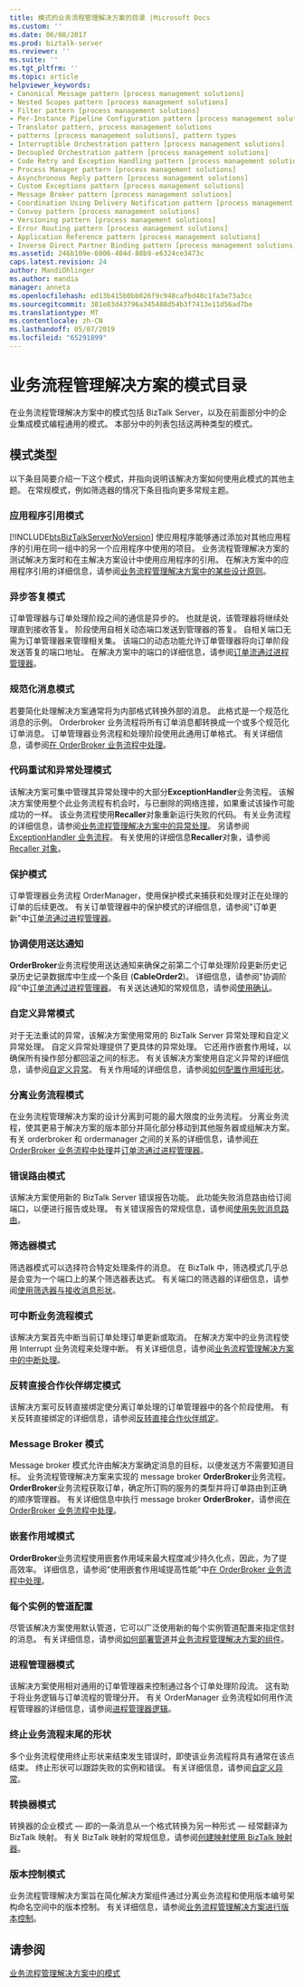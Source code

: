 ```yaml
---
title: 模式的业务流程管理解决方案的目录 |Microsoft Docs
ms.custom: ''
ms.date: 06/08/2017
ms.prod: biztalk-server
ms.reviewer: ''
ms.suite: ''
ms.tgt_pltfrm: ''
ms.topic: article
helpviewer_keywords:
- Canonical Message pattern [process management solutions]
- Nested Scopes pattern [process management solutions]
- Filter pattern [process management solutions]
- Per-Instance Pipeline Configuration pattern [process management solutions]
- Translator pattern, process management solutions
- patterns [process management solutions], pattern types
- Interruptible Orchestration pattern [process management solutions]
- Decoupled Orchestration pattern [process management solutions]
- Code Retry and Exception Handling pattern [process management solutions]
- Process Manager pattern [process management solutions]
- Asynchronous Reply pattern [process management solutions]
- Custom Exceptions pattern [process management solutions]
- Message Broker pattern [process management solutions]
- Coordination Using Delivery Notification pattern [process management solutions]
- Convoy pattern [process management solutions]
- Versioning pattern [process management solutions]
- Error Routing pattern [process management solutions]
- Application Reference pattern [process management solutions]
- Inverse Direct Partner Binding pattern [process management solutions]
ms.assetid: 246b109e-6006-404d-88b9-e6324ce3473c
caps.latest.revision: 24
author: MandiOhlinger
ms.author: mandia
manager: anneta
ms.openlocfilehash: ed13b415b0bb026f9c948cafbd48c1fa3e73a3cc
ms.sourcegitcommit: 381e83d43796a345488d54b3f7413e11d56ad7be
ms.translationtype: MT
ms.contentlocale: zh-CN
ms.lasthandoff: 05/07/2019
ms.locfileid: "65291899"
---
```

# <a name="pattern-catalog-for-the-business-process-management-solution"></a>业务流程管理解决方案的模式目录
在业务流程管理解决方案中的模式包括 BizTalk Server，以及在前面部分中的企业集成模式编程通用的模式。 本部分中的列表包括这两种类型的模式。  
  
## <a name="pattern-types"></a>模式类型  
 以下条目简要介绍一下这个模式，并指向说明该解决方案如何使用此模式的其他主题。 在常规模式，例如筛选器的情况下条目指向更多常规主题。  
  
### <a name="application-reference-patterns"></a>应用程序引用模式  
 [!INCLUDE[btsBizTalkServerNoVersion](../includes/btsbiztalkservernoversion-md.md)] 使应用程序能够通过添加对其他应用程序的引用在同一组中的另一个应用程序中使用的项目。 业务流程管理解决方案的测试解决方案时和在主解决方案设计中使用应用程序的引用。 在解决方案中的应用程序引用的详细信息，请参阅[业务流程管理解决方案中的某些设计原则](../core/some-design-principles-in-the-business-process-management-solution.md)。  
  
### <a name="asynchronous-reply-patterns"></a>异步答复模式  
 订单管理器与订单处理阶段之间的通信是异步的。 也就是说，该管理器将继续处理直到接收答复。 阶段使用自相关动态端口发送到管理器的答复。 自相关端口无需为订单管理器来管理相关集。 该端口的动态功能允许订单管理器将向订单阶段发送答复的端口地址。 在解决方案中的端口的详细信息，请参阅[订单流通过进程管理器](../core/order-flow-through-the-process-manager.md)。  
  
### <a name="canonical-message-patterns"></a>规范化消息模式  
 若要简化处理解决方案通常将为内部格式转换外部的消息。 此格式是一个规范化消息的示例。 Orderbroker 业务流程将所有订单消息都转换成一个或多个规范化订单消息。 订单管理器业务流程和处理阶段使用此通用订单格式。 有关详细信息，请参阅[在 OrderBroker 业务流程中处理](../core/processing-in-the-orderbroker-orchestration.md)。  
  
### <a name="code-retry-and-exception-handling-patterns"></a>代码重试和异常处理模式  
 该解决方案可集中管理其异常处理中的大部分**ExceptionHandler**业务流程。 该解决方案使用整个此业务流程有机会时，与已删除的网络连接，如果重试该操作可能成功的一样。 该业务流程使用**Recaller**对象重新运行失败的代码。 有关业务流程的详细信息，请参阅[业务流程管理解决方案中的异常处理](../core/exception-handling-in-the-business-process-management-solution.md)。 另请参阅[ExceptionHandler 业务流程](../core/the-exceptionhandler-orchestration.md)。 有关使用的详细信息**Recaller**对象，请参阅[Recaller 对象](../core/the-recaller-object.md)。  
  
### <a name="convoy-pattern"></a>保护模式  
 订单管理器业务流程 OrderManager，使用保护模式来捕获和处理对正在处理的订单的后续更改。 有关订单管理器中的保护模式的详细信息，请参阅"订单更新"中[订单流通过进程管理器](../core/order-flow-through-the-process-manager.md)。  
  
### <a name="coordination-using-delivery-notification"></a>协调使用送达通知  
 **OrderBroker**业务流程使用送达通知来确保之前第二个订单处理阶段更新历史记录历史记录数据库中生成一个条目 (**CableOrder2**)。 详细信息，请参阅"协调阶段"中[订单流通过进程管理器](../core/order-flow-through-the-process-manager.md)。 有关送达通知的常规信息，请参阅[使用确认](../core/using-acknowledgments.md)。  
  
### <a name="custom-exceptions-pattern"></a>自定义异常模式  
 对于无法重试的异常，该解决方案使用常用的 BizTalk Server 异常处理和自定义异常处理。 自定义异常处理提供了更具体的异常处理。 它还用作嵌套作用域，以确保所有操作部分都回滚之间的标志。 有关该解决方案使用自定义异常的详细信息，请参阅[自定义异常](../core/custom-exceptions.md)。 有关作用域的详细信息，请参阅[如何配置作用域形状](../core/how-to-configure-the-scope-shape.md)。  
  
### <a name="decoupled-orchestration-patterns"></a>分离业务流程模式  
 在业务流程管理解决方案的设计分离到可能的最大限度的业务流程。 分离业务流程，使其更易于解决方案的版本部分并简化部分移动到其他服务器或组解决方案。 有关 orderbroker 和 ordermanager 之间的关系的详细信息，请参阅[在 OrderBroker 业务流程中处理](../core/processing-in-the-orderbroker-orchestration.md)并[订单流通过进程管理器](../core/order-flow-through-the-process-manager.md)。  
  
### <a name="error-routing-pattern"></a>错误路由模式  
 该解决方案使用新的 BizTalk Server 错误报告功能。 此功能失败消息路由给订阅端口，以便进行报告或处理。 有关错误报告的常规信息，请参阅[使用失败消息路由](../core/using-failed-message-routing.md)。  
  
### <a name="filter-pattern"></a>筛选器模式  
 筛选器模式可以选择符合特定处理条件的消息。 在 BizTalk 中，筛选模式几乎总是会变为一个端口上的某个筛选器表达式。 有关端口的筛选器的详细信息，请参阅[使用筛选器与接收消息形状](../core/using-filters-with-the-receive-message-shape.md)。  
  
### <a name="interruptible-orchestration-pattern"></a>可中断业务流程模式  
 该解决方案首先中断当前订单处理订单更新或取消。 在解决方案中的业务流程使用 Interrupt 业务流程来处理中断。 有关详细信息，请参阅[业务流程管理解决方案中的中断处理](../core/interrupt-handling-in-the-business-process-management-solution.md)。  
  
### <a name="inverse-direct-partner-binding-pattern"></a>反转直接合作伙伴绑定模式  
 该解决方案可反转直接绑定使分离订单处理的订单管理器中的各个阶段使用。 有关反转直接绑定的详细信息，请参阅[反转直接合作伙伴绑定](../core/inverse-direct-partner-binding.md)。  
  
### <a name="message-broker-pattern"></a>Message Broker 模式  
 Message broker 模式允许由解决方案确定消息的目标，以便发送方不需要知道目标。 业务流程管理解决方案来实现的 message broker **OrderBroker**业务流程。 **OrderBroker**业务流程获取订单，确定所订购的服务的类型并将订单路由到正确的顺序管理器。 有关详细信息中执行 message broker **OrderBroker**，请参阅[在 OrderBroker 业务流程中处理](../core/processing-in-the-orderbroker-orchestration.md)。  
  
### <a name="nested-scopes-pattern"></a>嵌套作用域模式  
 **OrderBroker**业务流程使用嵌套作用域来最大程度减少持久化点，因此，为了提高效率。 详细信息，请参阅"使用嵌套作用域提高性能"中[在 OrderBroker 业务流程中处理](../core/processing-in-the-orderbroker-orchestration.md)。  
  
### <a name="per-instance-pipeline-configuration"></a>每个实例的管道配置  
 尽管该解决方案使用默认管道，它可以广泛使用新的每个实例管道配置来指定信封的消息。 有关详细信息，请参阅[如何部署管道](../core/how-to-deploy-pipelines.md)并[业务流程管理解决方案的组件](../core/components-of-the-business-process-management-solution.md)。  
  
### <a name="process-manager-pattern"></a>进程管理器模式  
 该解决方案使用相对通用的订单管理器来控制通过各个订单处理阶段流。 这有助于将业务逻辑与订单流程的管理分开。 有关 OrderManager 业务流程如何用作流程管理器的详细信息，请参阅[进程管理器逻辑](../core/process-manager-logic.md)。  
  
### <a name="terminate-shape-at-end-of-orchestration"></a>终止业务流程末尾的形状  
 多个业务流程使用终止形状来结束发生错误时，即使该业务流程将具有通常在该点结束。 终止形状可以跟踪失败的实例和错误。 有关详细信息，请参阅[自定义异常](../core/custom-exceptions.md)。  
  
### <a name="translator-pattern"></a>转换器模式  
 转换器的企业模式 — 即的一条消息从一个格式转换为另一种形式 — 经常翻译为 BizTalk 映射。 有关 BizTalk 映射的常规信息，请参阅[创建映射使用 BizTalk 映射器](../core/creating-maps-using-biztalk-mapper.md)。  
  
### <a name="versioning-patterns"></a>版本控制模式  
 业务流程管理解决方案旨在简化解决方案组件通过分离业务流程和使用版本编号架构命名空间中的版本控制。 有关详细信息，请参阅[业务流程管理解决方案进行版本控制](../core/versioning-the-business-process-management-solution.md)。  
  
## <a name="see-also"></a>请参阅  
 [业务流程管理解决方案中的模式](../core/patterns-in-the-business-process-management-solution.md)